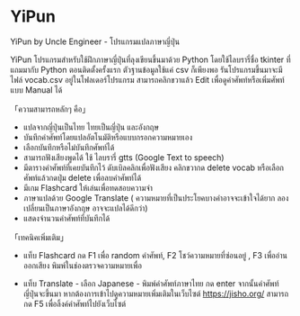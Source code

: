 # YiPun
YiPun by Uncle Engineer - โปรแกรมแปลภาษาญี่ปุ่น

YiPun โปรแกรมสำหรับใช้ฝึกภาษาญี่ปุ่นที่ลุงเขียนขึ้นมาด้วย Python โดยใช้ไลบรารี่ชื่อ tkinter ที่แถมมากับ Python ตอนติดตั้งครั้งแรก ตัวฐานข้อมูลใช้แค่ csv ก็เพียงพอ รันโปรแกรมขึ้นมาจะมีไฟล์ vocab.csv อยู่ในโฟลเดอร์โปรแกรม สามารถคลิกขวาแล้ว Edit เพื่อดูคำศัพท์หรือเพิ่มศัพท์แบบ Manual ได้

「ความสามารถหลักๆ คือ」

- แปลจากญี่ปุ่นเป็นไทย ไทยเป็นญี่ปุ่น และอังกฤษ
- บันทึกคำศัพท์โดยแปลอัตโนมัติหรือแบบกรอกความหมายเอง
- เลือกบันทึกหรือไม่บันทึกศัพท์ได้
- สามารถฟังเสียงพูดได้ ใช้ ไลบรารี่ gtts (Google Text to speech)
- มีตารางคำศัพท์ที่เคยบันทึกไว้ ดับเบิลคลิกเพื่อฟังเสียง คลิกขวากด delete vocab หรือเลือกศัพท์แล้วกดปุ่ม delete เพื่อลบคำศัพท์ได้
- มีเกม Flashcard ให้เล่นเพื่อทดสอบความจำ
- ภาษาแปลด้วย Google Translate ( ความหมายที่เป็นประโยคบางคำอาจจะเข้าใจได้ยาก ลองเปลี่ยนเป็นภาษาอังกฤษ อาจจะแปลได้ดีกว่า)
- แสดงจำนวนคำศัพท์ที่บันทึกได้

「เทคนิคเพิ่มเติม」
- แท็บ Flashcard กด F1 เพื่อ random คำศัพท์, F2 โชว์ความหมายที่ซ่อนอยู่ , F3 เพื่ออ่านออกเสียง พิมพ์ในช่องตรวจความหมายเพื่อ

- แท็บ Translate - เลือก Japanese - พิมพ์คำศัพท์ภาษาไทย กด enter จากนั้นคำศัพท์ญี่ปุ่นจะขึ้นมา หากต้องการเข้าไปดูความหมายเพิ่มเติมในเว็บไซต์ https://jisho.org/ สามารถกด F5 เพื่อลิ้งค์คำศัพท์ไปยังเว็บไซต์



